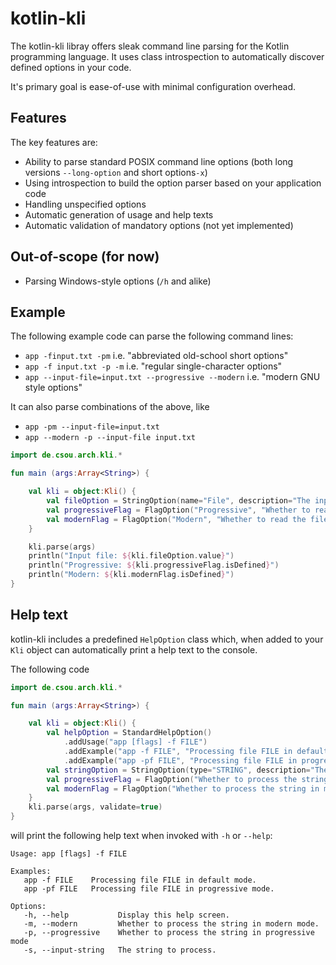 # kotlin-kli
The kotlin-kli libray offers sleak command line parsing for the Kotlin programming language. It uses class introspection to automatically discover defined options in your code.

It's primary goal is ease-of-use with minimal configuration overhead.

## Features

The key features are:
* Ability to parse standard POSIX command line options
  (both long versions `--long-option` and short options`-x`)
* Using introspection to build the option parser based on your application code
* Handling unspecified options
* Automatic generation of  usage and help texts
* Automatic validation of mandatory options (not yet implemented)

## Out-of-scope (for now)

* Parsing Windows-style options (`/h` and alike)

## Example

The following example code can parse the following command lines:
* `app -finput.txt -pm` i.e. "abbreviated old-school short options"
* `app -f input.txt -p -m` i.e. "regular single-character options"
* `app --input-file=input.txt --progressive --modern` i.e. "modern GNU style options"

It can also parse combinations of the above, like
* `app -pm --input-file=input.txt`
* `app --modern -p --input-file input.txt`

```kotlin
import de.csou.arch.kli.*

fun main (args:Array<String>) {

    val kli = object:Kli() {
        val fileOption = StringOption(name="File", description="The input file to read.", shortId='f', longId="input-file")
        val progressiveFlag = FlagOption("Progressive", "Whether to read the file in progressive mode", 'p', "progressive")
        val modernFlag = FlagOption("Modern", "Whether to read the file in modern mode.", 'm', "modern")
    }

    kli.parse(args)
    println("Input file: ${kli.fileOption.value}")
    println("Progressive: ${kli.progressiveFlag.isDefined}")
    println("Modern: ${kli.modernFlag.isDefined}")
}
```

## Help text

kotlin-kli includes a predefined `HelpOption` class which, when added to your `Kli` object can automatically
print a help text to the console.

The following code 

```kotlin
import de.csou.arch.kli.*

fun main (args:Array<String>) {

    val kli = object:Kli() {
        val helpOption = StandardHelpOption()
            .addUsage("app [flags] -f FILE")
            .addExample("app -f FILE", "Processing file FILE in default mode.")
            .addExample("app -pf FILE", "Processing file FILE in progressive mode.")
        val stringOption = StringOption(type="STRING", description="The string to process.", shortId='s', longId="input-string", isMandatory=true)
        val progressiveFlag = FlagOption("Whether to process the string in progressive mode", 'p', "progressive")
        val modernFlag = FlagOption("Whether to process the string in modern mode.", 'm', "modern")
    }
    kli.parse(args, validate=true)
}
``` 

will print the following help text when invoked with `-h` or `--help`:

```
Usage: app [flags] -f FILE

Examples:
   app -f FILE    Processing file FILE in default mode.
   app -pf FILE   Processing file FILE in progressive mode.

Options:
   -h, --help           Display this help screen.
   -m, --modern         Whether to process the string in modern mode.
   -p, --progressive    Whether to process the string in progressive mode
   -s, --input-string   The string to process.
```
